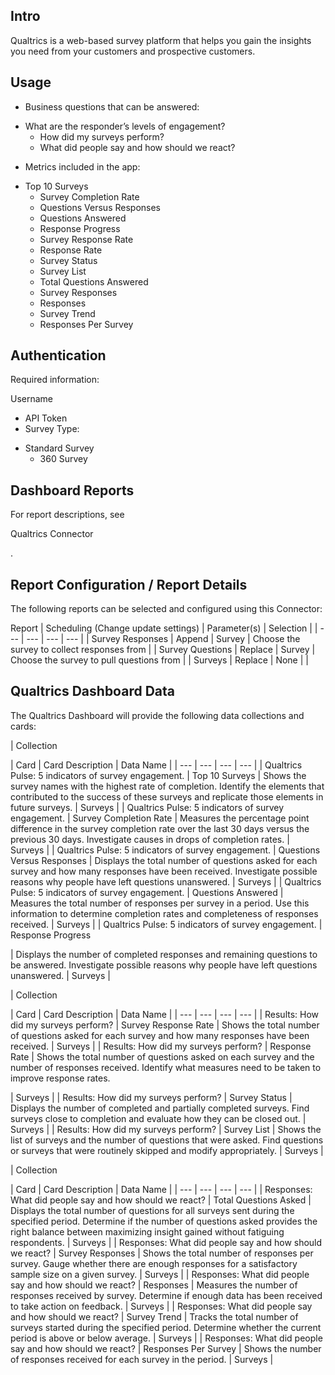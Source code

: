 

Intro
-------

Qualtrics is a web-based survey platform that helps you gain the insights you need from your customers and prospective customers.


 Usage
-------


* Business questions that can be answered:

+ What are the responder’s levels of engagement?
	+ How did my surveys perform?
	+ What did people say and how should we react?
* Metrics included in the app:

+ Top 10 Surveys
	+ Survey Completion Rate
	+ Questions Versus Responses
	+ Questions Answered
	+ Response Progress
	+ Survey Response Rate
	+ Response Rate
	+ Survey Status
	+ Survey List
	+ Total Questions Answered
	+ Survey Responses
	+ Responses
	+ Survey Trend
	+ Responses Per Survey

Authentication
----------------

Required information:

 Username
* API Token
* Survey Type:

+ Standard Survey
	+ 360 Survey

Dashboard Reports
-------------------

For report descriptions, see

Qualtrics Connector

.


 Report Configuration / Report Details
---------------------------------------

The following reports can be selected and configured using this Connector:


 Report
  |
 Scheduling (Change update settings)
  |
 Parameter(s)
  |
 Selection
  |
| --- | --- | --- | --- |
|
 Survey Responses
  |
 Append
  |
 Survey
  |
 Choose the survey to collect responses from
  |
|
 Survey Questions
  |
 Replace
  |
 Survey
  |
 Choose the survey to pull questions from
  |
|
 Surveys
  |
 Replace
  |
 None
  |
 |

Qualtrics Dashboard Data
--------------------------


 The Qualtrics Dashboard will provide the following data collections and cards:


|
 Collection


 |
 Card
  |
 Card Description
  |
 Data Name
  |
| --- | --- | --- | --- |
|
 Qualtrics Pulse: 5 indicators of survey engagement.
  |
 Top 10 Surveys
  |
 Shows the survey names with the highest rate of completion. Identify the elements that contributed to the success of these surveys and replicate those elements in future surveys.
  |
 Surveys
  |
|
 Qualtrics Pulse: 5 indicators of survey engagement.
  |
 Survey Completion Rate
  |
 Measures the percentage point difference in the survey completion rate over the last 30 days versus the previous 30 days. Investigate causes in drops of completion rates.
  |
 Surveys
  |
|
 Qualtrics Pulse: 5 indicators of survey engagement.
  |
 Questions Versus Responses
  |
 Displays the total number of questions asked for each survey and how many responses have been received. Investigate possible reasons why people have left questions unanswered.
  |
 Surveys
  |
|
 Qualtrics Pulse: 5 indicators of survey engagement.
  |
 Questions Answered
  |
 Measures the total number of responses per survey in a period. Use this information to determine completion rates and completeness of responses received.
  |
 Surveys
  |
|
 Qualtrics Pulse: 5 indicators of survey engagement.
  |
 Response Progress


 |
 Displays the number of completed responses and remaining questions to be answered. Investigate possible reasons why people have left questions unanswered.
  |
 Surveys
  |


|
 Collection


 |
 Card
  |
 Card Description
  |
 Data Name
  |
| --- | --- | --- | --- |
|
 Results: How did my surveys perform?
  |
 Survey Response Rate
  |
 Shows the total number of questions asked for each survey and how many responses have been received.
  |
 Surveys
  |
|
 Results: How did my surveys perform?
  |
 Response Rate
  |
 Shows the total number of questions asked on each survey and the number of responses received. Identify what measures need to be taken to improve response rates.


 |
 Surveys
  |
|
 Results: How did my surveys perform?
  |
 Survey Status
  |
 Displays the number of completed and partially completed surveys. Find surveys close to completion and evaluate how they can be closed out.
  |
 Surveys
  |
|
 Results: How did my surveys perform?
  |
 Survey List
  |
 Shows the list of surveys and the number of questions that were asked. Find questions or surveys that were routinely skipped and modify appropriately.
  |
 Surveys
  |


|
 Collection


 |
 Card
  |
 Card Description
  |
 Data Name
  |
| --- | --- | --- | --- |
|
 Responses: What did people say and how should we react?
  |
 Total Questions Asked
  |
 Displays the total number of questions for all surveys sent during the specified period. Determine if the number of questions asked provides the right balance between maximizing insight gained without fatiguing respondents.
  |
 Surveys
  |
|
 Responses: What did people say and how should we react?
  |
 Survey Responses
  |
 Shows the total number of responses per survey. Gauge whether there are enough responses for a satisfactory sample size on a given survey.
  |
 Surveys
  |
|
 Responses: What did people say and how should we react?
  |
 Responses
  |
 Measures the number of responses received by survey. Determine if enough data has been received to take action on feedback.
  |
 Surveys
  |
|
 Responses: What did people say and how should we react?
  |
 Survey Trend
  |
 Tracks the total number of surveys started during the specified period. Determine whether the current period is above or below average.
  |
 Surveys
  |
|
 Responses: What did people say and how should we react?
  |
 Responses Per Survey
  |
 Shows the number of responses received for each survey in the period.
  |
 Surveys
  |


